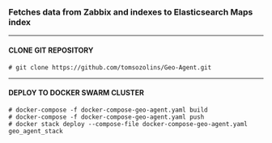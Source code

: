 ### Fetches data from Zabbix and indexes to Elasticsearch Maps index
--------------------------------------------
#### CLONE GIT REPOSITORY
```
# git clone https://github.com/tomsozolins/Geo-Agent.git
```
--------------------------------------------

#### DEPLOY TO DOCKER SWARM CLUSTER
```
# docker-compose -f docker-compose-geo-agent.yaml build
# docker-compose -f docker-compose-geo-agent.yaml push
# docker stack deploy --compose-file docker-compose-geo-agent.yaml geo_agent_stack
```

